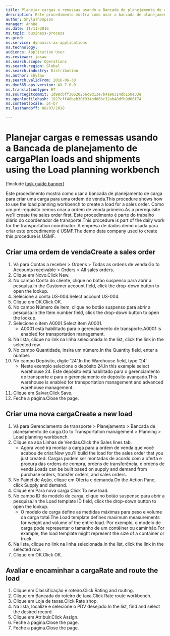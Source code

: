 ```yaml
--- 
title: Planejar cargas e remessas usando a Bancada de planejamento de carga
description: Este procedimento mostra como usar a bancada de planejamento de carga para criar uma carga para uma ordem de venda.
author: ShylaThompson
manager: AnnBe
ms.date: 11/11/2016
ms.topic: business-process
ms.prod: 
ms.service: dynamics-ax-applications
ms.technology: 
audience: Application User
ms.reviewer: josaw
ms.search.scope: Operations
ms.search.region: Global
ms.search.industry: Distribution
ms.author: shylaw
ms.search.validFrom: 2016-06-30
ms.dyn365.ops.version: AX 7.0.0
ms.translationtype: HT
ms.sourcegitcommit: 1d98cbff30620256c9d13e7b4a90314db150e33e
ms.openlocfilehash: 1927cff48beb30f934bd066c32ab48dfb9d06f74
ms.contentlocale: pt-br
ms.lasthandoff: 08/07/2018

---
```

# <a name="plan-loads-and-shipments-using-the-load-planning-workbench"></a><span data-ttu-id="b4ec5-103">Planejar cargas e remessas usando a Bancada de planejamento de carga</span><span class="sxs-lookup"><span data-stu-id="b4ec5-103">Plan loads and shipments using the Load planning workbench</span></span>

[!include [task guide banner](../../includes/task-guide-banner.md)]

<span data-ttu-id="b4ec5-104">Este procedimento mostra como usar a bancada de planejamento de carga para criar uma carga para uma ordem de venda.</span><span class="sxs-lookup"><span data-stu-id="b4ec5-104">This procedure shows how to use the load planning workbench to create a load for a sales order.</span></span> <span data-ttu-id="b4ec5-105">Como um pré-requisito iremos criar a ordem de venda primeiro.</span><span class="sxs-lookup"><span data-stu-id="b4ec5-105">As a prerequisite we'll create the sales order first.</span></span> <span data-ttu-id="b4ec5-106">Este procedimento é parte do trabalho diário do coordenador de transporte.</span><span class="sxs-lookup"><span data-stu-id="b4ec5-106">This procedure is part of the daily work for the transportation coordinator.</span></span> <span data-ttu-id="b4ec5-107">A empresa de dados demo usada para criar este procedimento é USMF.</span><span class="sxs-lookup"><span data-stu-id="b4ec5-107">The demo data company used to create this procedure is USMF.</span></span>


## <a name="create-a-sales-order"></a><span data-ttu-id="b4ec5-108">Criar uma ordem de venda</span><span class="sxs-lookup"><span data-stu-id="b4ec5-108">Create a sales order</span></span>
1. <span data-ttu-id="b4ec5-109">Vá para Contas a receber > Ordens > Todas as ordens de venda.</span><span class="sxs-lookup"><span data-stu-id="b4ec5-109">Go to Accounts receivable > Orders > All sales orders.</span></span>
2. <span data-ttu-id="b4ec5-110">Clique em Novo.</span><span class="sxs-lookup"><span data-stu-id="b4ec5-110">Click New.</span></span>
3. <span data-ttu-id="b4ec5-111">No campo Conta do cliente, clique no botão suspenso para abrir a pesquisa.</span><span class="sxs-lookup"><span data-stu-id="b4ec5-111">In the Customer account field, click the drop-down button to open the lookup.</span></span>
4. <span data-ttu-id="b4ec5-112">Selecione a conta US-004.</span><span class="sxs-lookup"><span data-stu-id="b4ec5-112">Select account US-004.</span></span>
5. <span data-ttu-id="b4ec5-113">Clique em OK.</span><span class="sxs-lookup"><span data-stu-id="b4ec5-113">Click OK.</span></span>
6. <span data-ttu-id="b4ec5-114">No campo Número de item, clique no botão suspenso para abrir a pesquisa.</span><span class="sxs-lookup"><span data-stu-id="b4ec5-114">In the Item number field, click the drop-down button to open the lookup.</span></span>
7. <span data-ttu-id="b4ec5-115">Selecione o item A0001.</span><span class="sxs-lookup"><span data-stu-id="b4ec5-115">Select item A0001.</span></span>
    * <span data-ttu-id="b4ec5-116">A0001 está habilitado para o gerenciamento de transporte.</span><span class="sxs-lookup"><span data-stu-id="b4ec5-116">A0001 is enabled for transportation management.</span></span>  
8. <span data-ttu-id="b4ec5-117">Na lista, clique no link na linha selecionada.</span><span class="sxs-lookup"><span data-stu-id="b4ec5-117">In the list, click the link in the selected row.</span></span>
9. <span data-ttu-id="b4ec5-118">No campo Quantidade, insira um número.</span><span class="sxs-lookup"><span data-stu-id="b4ec5-118">In the Quantity field, enter a number.</span></span>
10. <span data-ttu-id="b4ec5-119">No campo Depósito, digite '24'.</span><span class="sxs-lookup"><span data-stu-id="b4ec5-119">In the Warehouse field, type '24'.</span></span>
    * <span data-ttu-id="b4ec5-120">Neste exemplo selecione o depósito 24.</span><span class="sxs-lookup"><span data-stu-id="b4ec5-120">In this example select warehouse 24.</span></span> <span data-ttu-id="b4ec5-121">Este depósito está habilitado para o gerenciamento de transporte e para o gerenciamento de depósito avançado.</span><span class="sxs-lookup"><span data-stu-id="b4ec5-121">This warehouse is enabled for transportation management and advanced warehouse management.</span></span>  
11. <span data-ttu-id="b4ec5-122">Clique em Salvar.</span><span class="sxs-lookup"><span data-stu-id="b4ec5-122">Click Save.</span></span>
12. <span data-ttu-id="b4ec5-123">Feche a página.</span><span class="sxs-lookup"><span data-stu-id="b4ec5-123">Close the page.</span></span>

## <a name="create-a-new-load"></a><span data-ttu-id="b4ec5-124">Criar uma nova carga</span><span class="sxs-lookup"><span data-stu-id="b4ec5-124">Create a new load</span></span>
1. <span data-ttu-id="b4ec5-125">Vá para Gerenciamento de transporte > Planejamento > Bancada de planejamento de carga.</span><span class="sxs-lookup"><span data-stu-id="b4ec5-125">Go to Transportation management > Planning > Load planning workbench.</span></span>
2. <span data-ttu-id="b4ec5-126">Clique na aba Linhas de Vendas.</span><span class="sxs-lookup"><span data-stu-id="b4ec5-126">Click the Sales lines tab.</span></span>
    * <span data-ttu-id="b4ec5-127">Agora você irá montar a carga para a ordem de venda que você acabou de criar.</span><span class="sxs-lookup"><span data-stu-id="b4ec5-127">Now you'll build the load for the sales order that you just created.</span></span> <span data-ttu-id="b4ec5-128">Cargas podem ser montadas de acordo com a oferta e procura das ordens de compra, ordens de transferência, e ordens de venda.</span><span class="sxs-lookup"><span data-stu-id="b4ec5-128">Loads can be built based on supply and demand from purchase orders, transfer orders, and sales orders.</span></span>  
3. <span data-ttu-id="b4ec5-129">No Painel de Ação, clique em Oferta e demanda.</span><span class="sxs-lookup"><span data-stu-id="b4ec5-129">On the Action Pane, click Supply and demand.</span></span>
4. <span data-ttu-id="b4ec5-130">Clique em Para nova carga.</span><span class="sxs-lookup"><span data-stu-id="b4ec5-130">Click To new load.</span></span>
5. <span data-ttu-id="b4ec5-131">No campo ID do modelo de carga, clique no botão suspenso para abrir a pesquisa.</span><span class="sxs-lookup"><span data-stu-id="b4ec5-131">In the Load template ID field, click the drop-down button to open the lookup.</span></span>
    * <span data-ttu-id="b4ec5-132">O modelo de carga define as medidas máximas para peso e volume da carga total.</span><span class="sxs-lookup"><span data-stu-id="b4ec5-132">The Load template defines maximum measurements for weight and volume of the entire load.</span></span> <span data-ttu-id="b4ec5-133">Por exemplo, o modelo de carga pode representar o tamanho de um contêiner ou caminhão.</span><span class="sxs-lookup"><span data-stu-id="b4ec5-133">For example, the load template might represent the size of a container or truck.</span></span>  
6. <span data-ttu-id="b4ec5-134">Na lista, clique no link na linha selecionada.</span><span class="sxs-lookup"><span data-stu-id="b4ec5-134">In the list, click the link in the selected row.</span></span>
7. <span data-ttu-id="b4ec5-135">Clique em OK.</span><span class="sxs-lookup"><span data-stu-id="b4ec5-135">Click OK.</span></span>

## <a name="rate-and-route-the-load"></a><span data-ttu-id="b4ec5-136">Avaliar e encaminhar a carga</span><span class="sxs-lookup"><span data-stu-id="b4ec5-136">Rate and route the load</span></span>
1. <span data-ttu-id="b4ec5-137">Clique em Classificação e roteiro.</span><span class="sxs-lookup"><span data-stu-id="b4ec5-137">Click Rating and routing.</span></span>
2. <span data-ttu-id="b4ec5-138">Clique em Bancada do roteiro de taxa.</span><span class="sxs-lookup"><span data-stu-id="b4ec5-138">Click Rate route workbench.</span></span>
3. <span data-ttu-id="b4ec5-139">Clique em Loja de taxas.</span><span class="sxs-lookup"><span data-stu-id="b4ec5-139">Click Rate shop.</span></span>
4. <span data-ttu-id="b4ec5-140">Na lista, localize e selecione o PDV desejado.</span><span class="sxs-lookup"><span data-stu-id="b4ec5-140">In the list, find and select the desired record.</span></span>
5. <span data-ttu-id="b4ec5-141">Clique em Atribuir.</span><span class="sxs-lookup"><span data-stu-id="b4ec5-141">Click Assign.</span></span>
6. <span data-ttu-id="b4ec5-142">Feche a página.</span><span class="sxs-lookup"><span data-stu-id="b4ec5-142">Close the page.</span></span>
7. <span data-ttu-id="b4ec5-143">Feche a página.</span><span class="sxs-lookup"><span data-stu-id="b4ec5-143">Close the page.</span></span>


